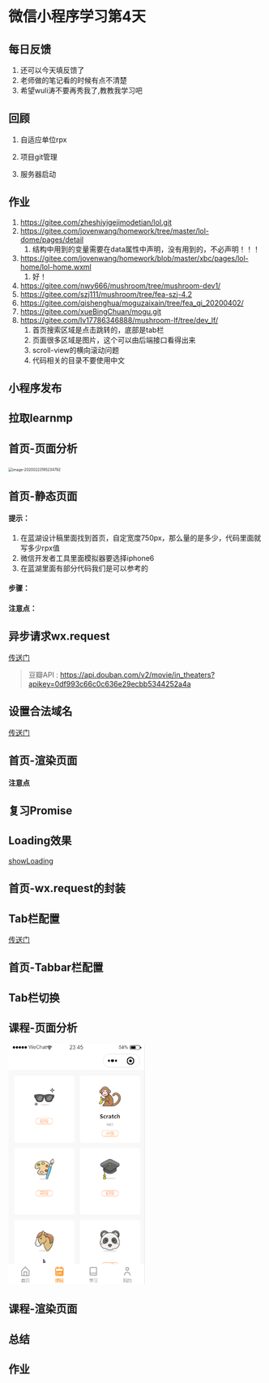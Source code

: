 # 微信小程序学习第4天

## 每日反馈

1. 还可以今天填反馈了
2. 老师做的笔记看的时候有点不清楚
3. 希望wuli涛不要再秀我了,教教我学习吧



## 回顾

1. 自适应单位rpx

2. 项目git管理

3. 服务器启动

   

##  作业

1. https://gitee.com/zheshiyigejimodetian/lol.git
2. https://gitee.com/jovenwang/homework/tree/master/lol-dome/pages/detail
   1. 结构中用到的变量需要在data属性中声明，没有用到的，不必声明！！！
3. https://gitee.com/jovenwang/homework/blob/master/xbc/pages/lol-home/lol-home.wxml
   1. 好！
4. https://gitee.com/nwy666/mushroom/tree/mushroom-dev1/
5. https://gitee.com/szj111/mushroom/tree/fea-szj-4.2
6. https://gitee.com/qishenghua/moguzaixain/tree/fea_qi_20200402/
7. https://gitee.com/xueBingChuan/mogu.git
8. https://gitee.com/lv17786346888/mushroom-lf/tree/dev_lf/
   1. 首页搜索区域是点击跳转的，底部是tab栏
   2. 页面很多区域是图片，这个可以由后端接口看得出来
   3. scroll-view的横向滚动问题
   4. 代码相关的目录不要使用中文



## 小程序发布



## 拉取learnmp



## 首页-页面分析

<img src="../../%25E8%2598%2591%25E8%258F%2587%25E5%259C%25A8%25E7%25BA%25BF/assets/image-20200223195234792.png" alt="image-20200223195234792" style="zoom:50%;" />



## 首页-静态页面

#### 提示：

1. 在蓝湖设计稿里面找到首页，自定宽度750px，那么量的是多少，代码里面就写多少rpx值
2. 微信开发者工具里面模拟器要选择iphone6
3. 在蓝湖里面有部分代码我们是可以参考的

#### 步骤：

#### 注意点：



## 异步请求wx.request

[传送门](https://developers.weixin.qq.com/miniprogram/dev/api/network/request/wx.request.html)

> 豆瓣API :   https://api.douban.com/v2/movie/in_theaters?apikey=0df993c66c0c636e29ecbb5344252a4a





## 设置合法域名

[传送门](https://developers.weixin.qq.com/miniprogram/dev/framework/ability/network.html)





## 首页-渲染页面



#### 注意点



## 复习Promise



## Loading效果

[showLoading](https://developers.weixin.qq.com/miniprogram/dev/api/ui/interaction/wx.showLoading.html)



## 首页-wx.request的封装



## Tab栏配置

[传送门](https://developers.weixin.qq.com/miniprogram/dev/reference/configuration/app.html#tabBar)



## 首页-Tabbar栏配置

## Tab栏切换



## 课程-页面分析

<img src="assets/image-20200221234554103.png" alt="image-20200221234554103" style="zoom: 67%;" />





## 课程-渲染页面

## 总结



## 作业

